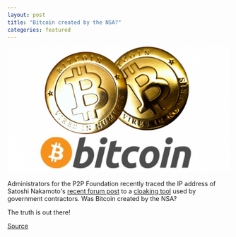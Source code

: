 ```yaml
---
layout: post
title: "Bitcoin created by the NSA?"
categories: featured
---
```


![Bitcoin](/images/bitcoin-virtual-money-digital-mark-of-the-beast-buy-sell.png)

Administrators for the P2P Foundation recently traced the IP address of Satoshi
Nakamoto's [recent forum post](http://p2pfoundation.ning.com/forum/topics/bitcoin-open-source?commentId=2003008%3AComment%3A52186)
to a [cloaking tool](http://en.wikipedia.org/wiki/Pinkerton_Government_Services)
used by government contractors. Was Bitcoin created by the NSA?

The truth is out there!

[Source](https://www.youtube.com/watch?v=oHg5SJYRHA0)
